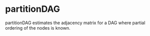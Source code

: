 # partitionDAG

partitionDAG estimates the adjacency matrix for a DAG where  partial ordering of the nodes is known.
